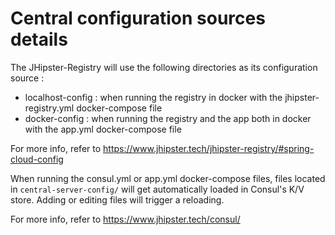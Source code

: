 # Central configuration sources details

The JHipster-Registry will use the following directories as its configuration source :

- localhost-config : when running the registry in docker with the jhipster-registry.yml docker-compose file
- docker-config : when running the registry and the app both in docker with the app.yml docker-compose file

For more info, refer to https://www.jhipster.tech/jhipster-registry/#spring-cloud-config

When running the consul.yml or app.yml docker-compose files, files located in `central-server-config/`
will get automatically loaded in Consul's K/V store. Adding or editing files will trigger a reloading.

For more info, refer to https://www.jhipster.tech/consul/
